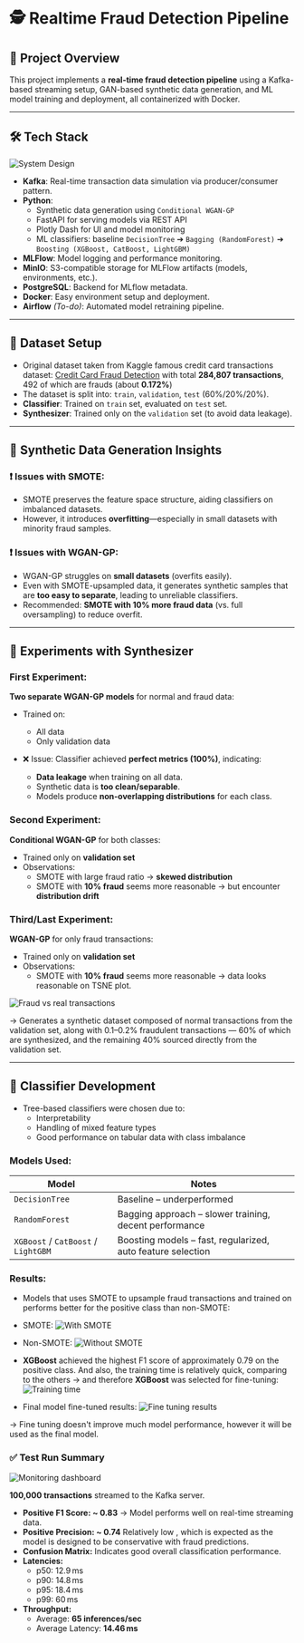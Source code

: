 # 🕵️ Realtime Fraud Detection Pipeline

## 🚀 Project Overview

This project implements a **real-time fraud detection pipeline** using a Kafka-based streaming setup, GAN-based synthetic data generation, and ML model training and deployment, all containerized with Docker.

---

## 🛠️ Tech Stack

![System Design](images/realtime_fraud_detection.png "System design")

- **Kafka**: Real-time transaction data simulation via producer/consumer pattern.
- **Python**:
  - Synthetic data generation using `Conditional WGAN-GP`
  - FastAPI for serving models via REST API
  - Plotly Dash for UI and model monitoring
  - ML classifiers: baseline `DecisionTree` ➔ `Bagging (RandomForest)` ➔ `Boosting (XGBoost, CatBoost, LightGBM)`
- **MLFlow**: Model logging and performance monitoring.
- **MinIO**: S3-compatible storage for MLFlow artifacts (models, environments, etc.).
- **PostgreSQL**: Backend for MLflow metadata.
- **Docker**: Easy environment setup and deployment.
- **Airflow** *(To-do)*: Automated model retraining pipeline.

---

## 🧪 Dataset Setup

- Original dataset taken from Kaggle famous credit card transactions dataset: [Credit Card Fraud Detection](https://www.kaggle.com/datasets/mlg-ulb/creditcardfraud) with total **284,807 transactions**, 492 of which are frauds (about **0.172%**)
- The dataset is split into: `train`, `validation`, `test` (60%/20%/20%).
- **Classifier**: Trained on `train` set, evaluated on `test` set.
- **Synthesizer**: Trained only on the `validation` set (to avoid data leakage).

---

## 🧬 Synthetic Data Generation Insights

### ❗ Issues with SMOTE:

- SMOTE preserves the feature space structure, aiding classifiers on imbalanced datasets.
- However, it introduces **overfitting**—especially in small datasets with minority fraud samples.

### ❗ Issues with WGAN-GP:

- WGAN-GP struggles on **small datasets** (overfits easily).
- Even with SMOTE-upsampled data, it generates synthetic samples that are **too easy to separate**, leading to unreliable classifiers.
- Recommended: **SMOTE with 10% more fraud data** (vs. full oversampling) to reduce overfit.

---

## 🔬 Experiments with Synthesizer

### **First Experiment**:  
**Two separate WGAN-GP models** for normal and fraud data:

- Trained on:  
  - All data  
  - Only validation data  

- ❌ Issue: Classifier achieved **perfect metrics (100%)**, indicating:
  - **Data leakage** when training on all data.
  - Synthetic data is **too clean/separable**.
  - Models produce **non-overlapping distributions** for each class.

### **Second Experiment**:  
**Conditional WGAN-GP** for both classes:

- Trained only on **validation set**
- Observations:
  - SMOTE with large fraud ratio → **skewed distribution**
  - SMOTE with **10% fraud** seems more reasonable → but encounter **distribution drift**

### **Third/Last Experiment**:
**WGAN-GP** for only fraud transactions:

- Trained only on **validation set**
- Observations:
  - SMOTE with **10% fraud** seems more reasonable -> data looks reasonable on TSNE plot.

![Fraud vs real transactions](images/synthetic_vs_real_fraud.png "Fraud vs real transactions")

-> Generates a synthetic dataset composed of normal transactions from the validation set, along with 0.1–0.2% fraudulent transactions — 60% of which are synthesized, and the remaining 40% sourced directly from the validation set.

---

## 🧠 Classifier Development

- Tree-based classifiers were chosen due to:
  - Interpretability
  - Handling of mixed feature types
  - Good performance on tabular data with class imbalance

### Models Used:

| Model               | Notes |
|--------------------|-------|
| `DecisionTree`     | Baseline – underperformed |
| `RandomForest`     | Bagging approach – slower training, decent performance |
| `XGBoost` / `CatBoost` / `LightGBM` | Boosting models – fast, regularized, auto feature selection |

### Results:
- Models that uses SMOTE to upsample fraud transactions and trained on performs better for the positive class than non-SMOTE:

- SMOTE:
![With SMOTE](images/with_smote.png "With SMOTE")

- Non-SMOTE:
![Without SMOTE](images/without_smote.png "Without SMOTE")

- **XGBoost** achieved the highest F1 score of approximately 0.79 on the positive class. And also, the training time is relatively quick, comparing to the others -> and therefore **XGBoost** was selected for fine-tuning:
![Training time](images/training_time.png "Training time")

- Final model fine-tuned results:
![Fine tuning results](images/fine_tuned.png "Fine tuning results")

-> Fine tuning doesn't improve much model performance, however it will be used as the final model.

### ✅ Test Run Summary
![Monitoring dashboard](images/monitoring_dashboard.png "Monitoring dashboard")

**100,000 transactions** streamed to the Kafka server.

- **Positive F1 Score: ~ 0.83** → Model performs well on real-time streaming data.
- **Positive Precision: ~ 0.74** Relatively low , which is expected as the model is designed to be conservative with fraud predictions.
- **Confusion Matrix:** Indicates good overall classification performance.
- **Latencies:**  
  - p50: 12.9 ms  
  - p90: 14.8 ms  
  - p95: 18.4 ms  
  - p99: 60 ms  
- **Throughput:**  
  - Average: **65 inferences/sec**  
  - Average Latency: **14.46 ms**
